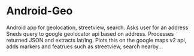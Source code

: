 # Android-Geo
Android app for geolocation, streetview, search.
Asks user for an address
Sneds query to google geolocator api based on address.
Processes returned JSON and extracts lat/lng. 
Plots this on the google maps v2 api, adds markers and featrues such as streetview, search nearby...
